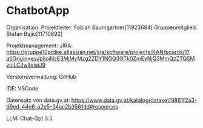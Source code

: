# ChatbotApp

Organisation: Projektleiter: Fabian Baumgartner[11923684] Gruppenmitglied: Stefan Bajic[11710892]

Projektmanagement: JIRA: https://gruppe10prdke.atlassian.net/jira/software/projects/KAN/boards/1?atlOrigin=eyJpIjoiNzE3MjMyMzg2ZDY1NGQ3OTk0ZmEyNjQ3MmQzZTQ5MzciLCJwIjoiaiJ9 

Versionsverwaltung: GitHub

IDE: VSCode

Datensatz von data.gv.at: https://www.data.gv.at/katalog/dataset/9861f2a3-d9ed-44e6-a2e5-34ac2b3561dd#resources 

LLM: Chat-Gpt 3.5